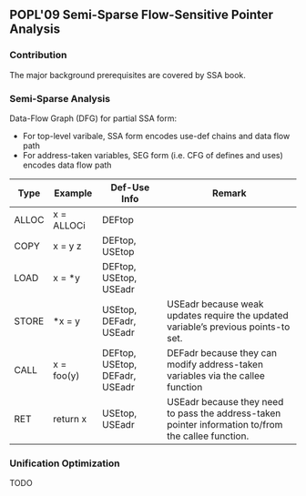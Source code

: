 ## POPL'09 Semi-Sparse Flow-Sensitive Pointer Analysis

### Contribution

The major background prerequisites are covered by SSA book.


### Semi-Sparse Analysis

Data-Flow Graph (DFG) for partial SSA form:
- For top-level varibale, SSA form encodes use-def chains and data flow path
- For address-taken variables, SEG form (i.e. CFG of defines and uses) encodes data flow path

|  Type |  Example |  Def-Use Info | Remark
| --- | --- | --- | --- |
| ALLOC |  x = ALLOCi |  DEFtop |  | 
| COPY  | x = y z | DEFtop, USEtop | | 
| LOAD  | x = \*y  | DEFtop, USEtop, USEadr | | 
| STORE  | \*x = y  | USEtop, DEFadr, USEadr | USEadr because weak updates require the updated variable’s previous points-to set. |
| CALL  | x = foo(y) |  DEFtop, USEtop, DEFadr, USEadr | DEFadr because they can modify address-taken variables via the callee function |
| RET  | return x  | USEtop, USEadr | USEadr because they need to pass the address-taken pointer information to/from the callee function.  |


### Unification Optimization

TODO
